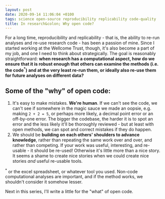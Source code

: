 ```yaml
---
layout: post
date: 2020-09-14 11:06:04 +0100
tags: science open-source reproducibility replicability code-quality
title: In research&colon; Why open code?
---
```


For a long time, reproducibility and replicability - that is, the ability to re-run analyses and re-use research code - has been a passion of mine. Since I started working at the Wellcome Trust, though, it's also become a part of my job, and one I need to think about strategically. The goal is reasonably straightforward: **when research has a computational aspect, how do we ensure that it is robust enough that others can examine the methods (i.e. the code<sup>*</sup>) and at the very least re-run them, or ideally also re-use them for future analyses on different data?**

## Some of the "why" of open code:

1. It's easy to make mistakes. **We're human**. If we can't see the code, we can't see if somewhere in the magic sauce we made an oopsie, e.g. making `2 + 2 = 5`, or perhaps more likely, a decimal point error or an off-by-one error. The bigger the codebase, the harder it is to spot an error and the less likely it'll be thoroughly reviewed - but at least with open methods, we can spot and correct mistakes if they do happen.
2. We should be **building on each others' shoulders to advance knowledge**, rather than repeating the same work over and over, and rather than competing. If your work was useful, interesting, and re-usable - it should be re-used! Otherwise it's little more than a nice story. It seems a shame to create nice stories when we could create nice stories _and_ useful re-usable tools.

<sup>*</sup> or the excel spreadsheet, or whatever tool you used. Non-code computational analyses are important, and if the method works, we shouldn't consider it somehow lesser.

Next in this series, I'll write a little for the "what" of open code.
